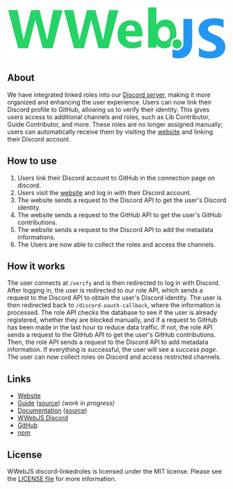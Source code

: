 <div align="center">
  <br>
  <p>
    <a href="https://wwebjs.dev"><img
        src="https://github.com/wwebjs/logos/blob/main/4_Full%20Logo%20Lockup_Small/small_banner_blue.png?raw=true"
        title="wwebjs.dev Guide" alt="wwebjs.dev Guide" width="500" /></a>
  </p>
</div>

## About

We have integrated linked roles into our [Discord server][discord], making it more organized and enhancing the user experience. Users can now link their Discord profile to GitHub, allowing us to verify their identity. This gives users access to additional channels and roles, such as Lib Contributor, Guide Contributor, and more. These roles are no longer assigned manually; users can automatically receive them by visiting the [website][api] and linking their Discord account.

## How to use

1. Users link their Discord account to GitHub in the connection page on discord.
2. Users visit the [website][api] and log in with their Discord account.
3. The website sends a request to the Discord API to get the user's Discord identity.
4. The website sends a request to the GitHub API to get the user's GitHub contributions.
5. The website sends a request to the Discord API to add the metadata informations.
6. The Users are now able to collect the roles and access the channels.

## How it works

The user connects at `/verify` and is then redirected to log in with Discord. After logging in, the user is redirected to our role API, which sends a request to the Discord API to obtain the user's Discord identity. The user is then redirected back to `/discord-oauth-callback`, where the information is processed. The role API checks the database to see if the user is already registered, whether they are blocked manually, and if a request to GitHub has been made in the last hour to reduce data traffic. If not, the role API sends a request to the GitHub API to get the user's GitHub contributions. Then, the role API sends a request to the Discord API to add metadata information. If everything is successful, the user will see a *success page*. The user can now collect roles on Discord and access restricted channels.

## Links

* [Website][website]
* [Guide][guide] ([source][guide-source]) _(work in progress)_
* [Documentation][documentation] ([source][documentation-source])
* [WWebJS Discord][discord]
* [GitHub][gitHub]
* [npm][npm]

[api]: wwebjs-linkedroles.vercel.app
[website]: https://wwebjs.dev
[guide]: https://guide.wwebjs.dev/guide
[guide-source]: https://github.com/wwebjs/wwebjs.dev/tree/main
[documentation]: https://docs.wwebjs.dev/
[documentation-source]: https://github.com/pedroslopez/whatsapp-web.js/tree/main/docs
[discord]: https://discord.gg/H7DqQs4
[gitHub]: https://github.com/pedroslopez/whatsapp-web.js
[npm]: https://npmjs.org/package/whatsapp-web.js

## License

WWebJS discord-linkedroles is licensed under the MIT license. Please see the [LICENSE file](LICENSE) for more information.